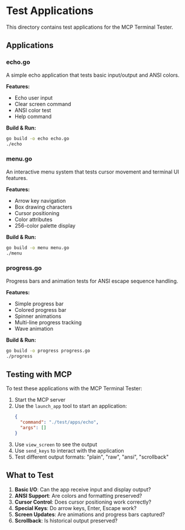 # Test Applications

This directory contains test applications for the MCP Terminal Tester.

## Applications

### echo.go
A simple echo application that tests basic input/output and ANSI colors.

**Features:**
- Echo user input
- Clear screen command
- ANSI color test
- Help command

**Build & Run:**
```bash
go build -o echo echo.go
./echo
```

### menu.go
An interactive menu system that tests cursor movement and terminal UI features.

**Features:**
- Arrow key navigation
- Box drawing characters
- Cursor positioning
- Color attributes
- 256-color palette display

**Build & Run:**
```bash
go build -o menu menu.go
./menu
```

### progress.go
Progress bars and animation tests for ANSI escape sequence handling.

**Features:**
- Simple progress bar
- Colored progress bar
- Spinner animations
- Multi-line progress tracking
- Wave animation

**Build & Run:**
```bash
go build -o progress progress.go
./progress
```

## Testing with MCP

To test these applications with the MCP Terminal Tester:

1. Start the MCP server
2. Use the `launch_app` tool to start an application:
   ```json
   {
     "command": "./test/apps/echo",
     "args": []
   }
   ```
3. Use `view_screen` to see the output
4. Use `send_keys` to interact with the application
5. Test different output formats: "plain", "raw", "ansi", "scrollback"

## What to Test

1. **Basic I/O**: Can the app receive input and display output?
2. **ANSI Support**: Are colors and formatting preserved?
3. **Cursor Control**: Does cursor positioning work correctly?
4. **Special Keys**: Do arrow keys, Enter, Escape work?
5. **Screen Updates**: Are animations and progress bars captured?
6. **Scrollback**: Is historical output preserved?